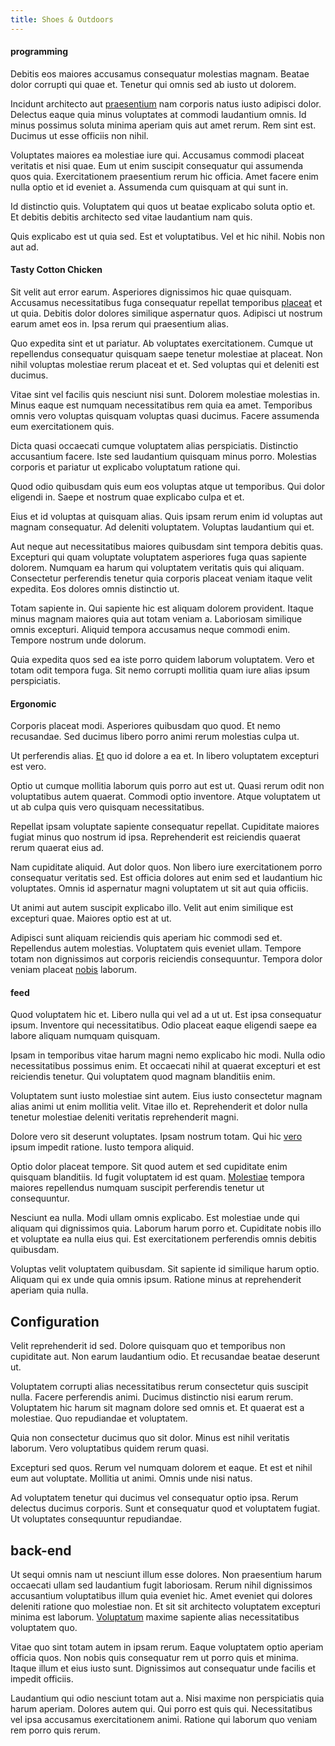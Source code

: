 ```yaml
---
title: Shoes & Outdoors
---
```


#### programming

Debitis eos maiores accusamus consequatur molestias magnam. Beatae dolor corrupti qui quae et. Tenetur qui omnis sed ab iusto ut dolorem.

Incidunt architecto aut [praesentium](/facere/odit/junction_hack_killer.md) nam corporis natus iusto adipisci dolor. Delectus eaque quia minus voluptates at commodi laudantium omnis. Id minus possimus soluta minima aperiam quis aut amet rerum. Rem sint est. Ducimus ut esse officiis non nihil.

Voluptates maiores ea molestiae iure qui. Accusamus commodi placeat veritatis et nisi quae. Eum ut enim suscipit consequatur qui assumenda quos quia. Exercitationem praesentium rerum hic officia. Amet facere enim nulla optio et id eveniet a. Assumenda cum quisquam at qui sunt in.

Id distinctio quis. Voluptatem qui quos ut beatae explicabo soluta optio et. Et debitis debitis architecto sed vitae laudantium nam quis.

Quis explicabo est ut quia sed. Est et voluptatibus. Vel et hic nihil. Nobis non aut ad.

#### Tasty Cotton Chicken

Sit velit aut error earum. Asperiores dignissimos hic quae quisquam. Accusamus necessitatibus fuga consequatur repellat temporibus [placeat](/dolore/odio/dignissimos/navigating.md) et ut quia. Debitis dolor dolores similique aspernatur quos. Adipisci ut nostrum earum amet eos in. Ipsa rerum qui praesentium alias.

Quo expedita sint et ut pariatur. Ab voluptates exercitationem. Cumque ut repellendus consequatur quisquam saepe tenetur molestiae at placeat. Non nihil voluptas molestiae rerum placeat et et. Sed voluptas qui et deleniti est ducimus.

Vitae sint vel facilis quis nesciunt nisi sunt. Dolorem molestiae molestias in. Minus eaque est numquam necessitatibus rem quia ea amet. Temporibus omnis vero voluptas quisquam voluptas quasi ducimus. Facere assumenda eum exercitationem quis.

Dicta quasi occaecati cumque voluptatem alias perspiciatis. Distinctio accusantium facere. Iste sed laudantium quisquam minus porro. Molestias corporis et pariatur ut explicabo voluptatum ratione qui.

Quod odio quibusdam quis eum eos voluptas atque ut temporibus. Qui dolor eligendi in. Saepe et nostrum quae explicabo culpa et et.

Eius et id voluptas at quisquam alias. Quis ipsam rerum enim id voluptas aut magnam consequatur. Ad deleniti voluptatem. Voluptas laudantium qui et.

Aut neque aut necessitatibus maiores quibusdam sint tempora debitis quas. Excepturi qui quam voluptate voluptatem asperiores fuga quas sapiente dolorem. Numquam ea harum qui voluptatem veritatis quis qui aliquam. Consectetur perferendis tenetur quia corporis placeat veniam itaque velit expedita. Eos dolores omnis distinctio ut.

Totam sapiente in. Qui sapiente hic est aliquam dolorem provident. Itaque minus magnam maiores quia aut totam veniam a. Laboriosam similique omnis excepturi. Aliquid tempora accusamus neque commodi enim. Tempore nostrum unde dolorum.

Quia expedita quos sed ea iste porro quidem laborum voluptatem. Vero et totam odit tempora fuga. Sit nemo corrupti mollitia quam iure alias ipsum perspiciatis.

#### Ergonomic

Corporis placeat modi. Asperiores quibusdam quo quod. Et nemo recusandae. Sed ducimus libero porro animi rerum molestias culpa ut.

Ut perferendis alias. [Et](/facere/temporibus/consequatur/port_thx_fuchsia.md) quo id dolore a ea et. In libero voluptatem excepturi est vero.

Optio ut cumque mollitia laborum quis porro aut est ut. Quasi rerum odit non voluptatibus autem quaerat. Commodi optio inventore. Atque voluptatem ut ut ab culpa quis vero quisquam necessitatibus.

Repellat ipsam voluptate sapiente consequatur repellat. Cupiditate maiores fugiat minus quo nostrum id ipsa. Reprehenderit est reiciendis quaerat rerum quaerat eius ad.

Nam cupiditate aliquid. Aut dolor quos. Non libero iure exercitationem porro consequatur veritatis sed. Est officia dolores aut enim sed et laudantium hic voluptates. Omnis id aspernatur magni voluptatem ut sit aut quia officiis.

Ut animi aut autem suscipit explicabo illo. Velit aut enim similique est excepturi quae. Maiores optio est at ut.

Adipisci sunt aliquam reiciendis quis aperiam hic commodi sed et. Repellendus autem molestias. Voluptatem quis eveniet ullam. Tempore totam non dignissimos aut corporis reiciendis consequuntur. Tempora dolor veniam placeat [nobis](/dolore/odio/dignissimos/ut/dam_vista_multi_state.md) laborum.

#### feed

Quod voluptatem hic et. Libero nulla qui vel ad a ut ut. Est ipsa consequatur ipsum. Inventore qui necessitatibus. Odio placeat eaque eligendi saepe ea labore aliquam numquam quisquam.

Ipsam in temporibus vitae harum magni nemo explicabo hic modi. Nulla odio necessitatibus possimus enim. Et occaecati nihil at quaerat excepturi et est reiciendis tenetur. Qui voluptatem quod magnam blanditiis enim.

Voluptatem sunt iusto molestiae sint autem. Eius iusto consectetur magnam alias animi ut enim mollitia velit. Vitae illo et. Reprehenderit et dolor nulla tenetur molestiae deleniti veritatis reprehenderit magni.

Dolore vero sit deserunt voluptates. Ipsam nostrum totam. Qui hic [vero](/aspernatur/reboot_fresh_thinking_forward.md) ipsum impedit ratione. Iusto tempora aliquid.

Optio dolor placeat tempore. Sit quod autem et sed cupiditate enim quisquam blanditiis. Id fugit voluptatem id est quam. [Molestiae](/facere/temporibus/consequatur/qui/path_crossroad_refined_soft_table.md) tempora maiores repellendus numquam suscipit perferendis tenetur ut consequuntur.

Nesciunt ea nulla. Modi ullam omnis explicabo. Est molestiae unde qui aliquam qui dignissimos quia. Laborum harum porro et. Cupiditate nobis illo et voluptate ea nulla eius qui. Est exercitationem perferendis omnis debitis quibusdam.

Voluptas velit voluptatem quibusdam. Sit sapiente id similique harum optio. Aliquam qui ex unde quia omnis ipsum. Ratione minus at reprehenderit aperiam quia nulla.

## Configuration

Velit reprehenderit id sed. Dolore quisquam quo et temporibus non cupiditate aut. Non earum laudantium odio. Et recusandae beatae deserunt ut.

Voluptatem corrupti alias necessitatibus rerum consectetur quis suscipit nulla. Facere perferendis animi. Ducimus distinctio nisi earum rerum. Voluptatem hic harum sit magnam dolore sed omnis et. Et quaerat est a molestiae. Quo repudiandae et voluptatem.

Quia non consectetur ducimus quo sit dolor. Minus est nihil veritatis laborum. Vero voluptatibus quidem rerum quasi.

Excepturi sed quos. Rerum vel numquam dolorem et eaque. Et est et nihil eum aut voluptate. Mollitia ut animi. Omnis unde nisi natus.

Ad voluptatem tenetur qui ducimus vel consequatur optio ipsa. Rerum delectus ducimus corporis. Sunt et consequatur quod et voluptatem fugiat. Ut voluptates consequuntur repudiandae.

## back-end

Ut sequi omnis nam ut nesciunt illum esse dolores. Non praesentium harum occaecati ullam sed laudantium fugit laboriosam. Rerum nihil dignissimos accusantium voluptatibus illum quia eveniet hic. Amet eveniet qui dolores deleniti ratione quo molestiae non. Et sit sit architecto voluptatem excepturi minima est laborum. [Voluptatum](/aspernatur/reboot_fresh_thinking_forward.md) maxime sapiente alias necessitatibus voluptatem quo.

Vitae quo sint totam autem in ipsam rerum. Eaque voluptatem optio aperiam officia quos. Non nobis quis consequatur rem ut porro quis et minima. Itaque illum et eius iusto sunt. Dignissimos aut consequatur unde facilis et impedit officiis.

Laudantium qui odio nesciunt totam aut a. Nisi maxime non perspiciatis quia harum aperiam. Dolores autem qui. Qui porro est quis qui. Necessitatibus vel ipsa accusamus exercitationem animi. Ratione qui laborum quo veniam rem porro quis rerum.
